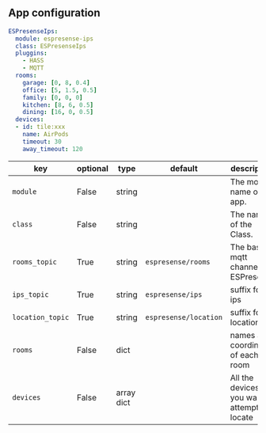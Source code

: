## App configuration

```yaml
ESPresenseIps:
  module: espresense-ips
  class: ESPresenseIps
  pluggins:
    - HASS
    - MQTT
  rooms:
    garage: [0, 8, 0.4]
    office: [5, 1.5, 0.5]
    family: [0, 0, 0]
    kitchen: [8, 6, 0.5]
    dining: [16, 0, 0.5]
  devices:
  - id: tile:xxx
    name: AirPods
    timeout: 30
    away_timeout: 120
```

key | optional | type | default | description
-- | -- | -- | -- | --
`module` | False | string | | The module name of the app.
`class` | False | string | | The name of the Class.
`rooms_topic` | True | string | `espresense/rooms`| The base mqtt channel for ESPresense
`ips_topic`| True | string | `espresense/ips` | suffix for ips
`location_topic`| True | string | `espresense/location` | suffix for location
`rooms`| False | dict | | names and coordinates of each room
`devices`| False | array dict | | All the devices you want to attempt to locate
